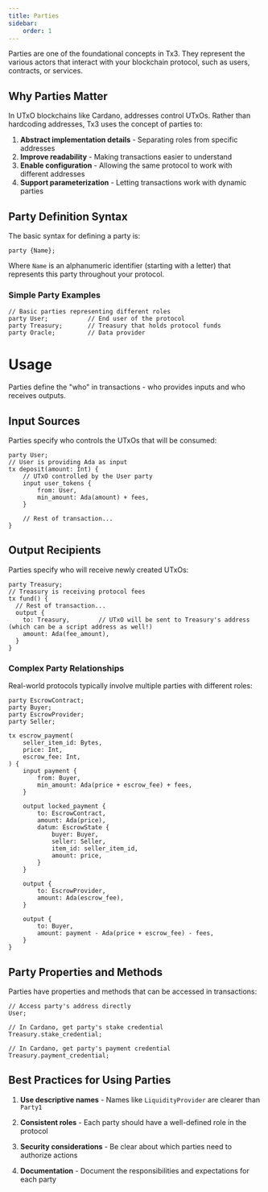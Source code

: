 ```yaml
---
title: Parties
sidebar:
    order: 1
---
```


Parties are one of the foundational concepts in Tx3. They represent the various actors that interact with your blockchain protocol, such as users, contracts, or services.

## Why Parties Matter

In UTxO blockchains like Cardano, addresses control UTxOs. Rather than hardcoding addresses, Tx3 uses the concept of parties to:

1. **Abstract implementation details** - Separating roles from specific addresses
2. **Improve readability** - Making transactions easier to understand
3. **Enable configuration** - Allowing the same protocol to work with different addresses
4. **Support parameterization** - Letting transactions work with dynamic parties

## Party Definition Syntax

The basic syntax for defining a party is:

```tx3
party {Name};
```

Where `Name` is an alphanumeric identifier (starting with a letter) that represents this party throughout your protocol.

### Simple Party Examples

```tx3
// Basic parties representing different roles
party User;           // End user of the protocol
party Treasury;       // Treasury that holds protocol funds
party Oracle;         // Data provider
```

# Usage

Parties define the "who" in transactions - who provides inputs and who receives outputs.

## Input Sources

Parties specify who controls the UTxOs that will be consumed:

```tx3
party User;
// User is providing Ada as input
tx deposit(amount: Int) {
    // UTxO controlled by the User party
    input user_tokens {
        from: User,
        min_amount: Ada(amount) + fees,
    }

    // Rest of transaction...
}
```

## Output Recipients

Parties specify who will receive newly created UTxOs:

```tx3
party Treasury;
// Treasury is receiving protocol fees
tx fund() {
  // Rest of transaction...
  output {
    to: Treasury,        // UTxO will be sent to Treasury's address (which can be a script address as well!)
    amount: Ada(fee_amount),
  }
}
```


### Complex Party Relationships

Real-world protocols typically involve multiple parties with different roles:

```tx3
party EscrowContract;
party Buyer;
party EscrowProvider;
party Seller;

tx escrow_payment(
    seller_item_id: Bytes,
    price: Int,
    escrow_fee: Int,
) {
    input payment {
        from: Buyer,
        min_amount: Ada(price + escrow_fee) + fees,
    }

    output locked_payment {
        to: EscrowContract,
        amount: Ada(price),
        datum: EscrowState {
            buyer: Buyer,
            seller: Seller,
            item_id: seller_item_id,
            amount: price,
        }
    }

    output {
        to: EscrowProvider,
        amount: Ada(escrow_fee),
    }

    output {
        to: Buyer,
        amount: payment - Ada(price + escrow_fee) - fees,
    }
}
```

## Party Properties and Methods
Parties have properties and methods that can be accessed in transactions:

```tx3
// Access party's address directly
User;

// In Cardano, get party's stake credential
Treasury.stake_credential;

// In Cardano, get party's payment credential
Treasury.payment_credential;
```


## Best Practices for Using Parties

1. **Use descriptive names** - Names like `LiquidityProvider` are clearer than `Party1`

2. **Consistent roles** - Each party should have a well-defined role in the protocol

3. **Security considerations** - Be clear about which parties need to authorize actions

4. **Documentation** - Document the responsibilities and expectations for each party
